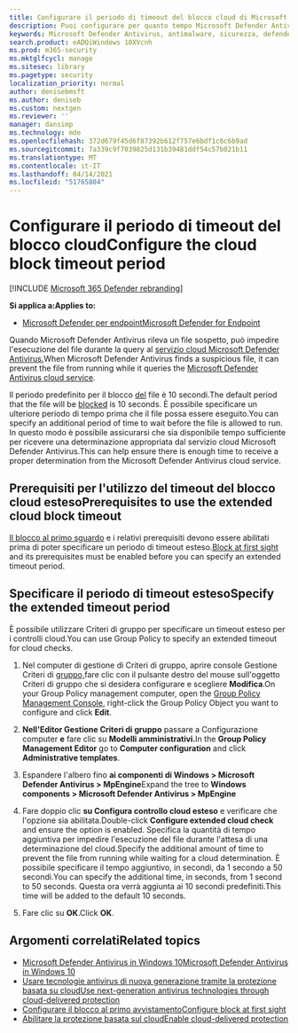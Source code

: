 ```yaml
---
title: Configurare il periodo di timeout del blocco cloud di Microsoft Defender Antivirus
description: Puoi configurare per quanto tempo Microsoft Defender Antivirus blocterà l'esecuzione di un file in attesa di una determinazione del cloud.
keywords: Microsoft Defender Antivirus, antimalware, sicurezza, defender, cloud, timeout, blocco, periodo, secondi
search.product: eADQiWindows 10XVcnh
ms.prod: m365-security
ms.mktglfcycl: manage
ms.sitesec: library
ms.pagetype: security
localization_priority: normal
author: denisebmsft
ms.author: deniseb
ms.custom: nextgen
ms.reviewer: ''
manager: dansimp
ms.technology: mde
ms.openlocfilehash: 372d679f45d6f87392b612f757e6bdf1c6c6b9ad
ms.sourcegitcommit: 7a339c9f7039825d131b39481ddf54c57b021b11
ms.translationtype: MT
ms.contentlocale: it-IT
ms.lasthandoff: 04/14/2021
ms.locfileid: "51765804"
---
```

# <a name="configure-the-cloud-block-timeout-period"></a><span data-ttu-id="3f073-104">Configurare il periodo di timeout del blocco cloud</span><span class="sxs-lookup"><span data-stu-id="3f073-104">Configure the cloud block timeout period</span></span>

[!INCLUDE [Microsoft 365 Defender rebranding](../../includes/microsoft-defender.md)]


<span data-ttu-id="3f073-105">**Si applica a:**</span><span class="sxs-lookup"><span data-stu-id="3f073-105">**Applies to:**</span></span>

- [<span data-ttu-id="3f073-106">Microsoft Defender per endpoint</span><span class="sxs-lookup"><span data-stu-id="3f073-106">Microsoft Defender for Endpoint</span></span>](/microsoft-365/security/defender-endpoint/)

<span data-ttu-id="3f073-107">Quando Microsoft Defender Antivirus rileva un file sospetto, può impedire l'esecuzione del file durante la query al [servizio cloud Microsoft Defender Antivirus.](cloud-protection-microsoft-defender-antivirus.md)</span><span class="sxs-lookup"><span data-stu-id="3f073-107">When Microsoft Defender Antivirus finds a suspicious file, it can prevent the file from running while it queries the [Microsoft Defender Antivirus cloud service](cloud-protection-microsoft-defender-antivirus.md).</span></span>

<span data-ttu-id="3f073-108">Il periodo predefinito per il blocco [del](configure-block-at-first-sight-microsoft-defender-antivirus.md) file è 10 secondi.</span><span class="sxs-lookup"><span data-stu-id="3f073-108">The default period that the file will be [blocked](configure-block-at-first-sight-microsoft-defender-antivirus.md) is 10 seconds.</span></span> <span data-ttu-id="3f073-109">È possibile specificare un ulteriore periodo di tempo prima che il file possa essere eseguito.</span><span class="sxs-lookup"><span data-stu-id="3f073-109">You can specify an additional period of time to wait before the file is allowed to run.</span></span> <span data-ttu-id="3f073-110">In questo modo è possibile assicurarsi che sia disponibile tempo sufficiente per ricevere una determinazione appropriata dal servizio cloud Microsoft Defender Antivirus.</span><span class="sxs-lookup"><span data-stu-id="3f073-110">This can help ensure there is enough time to receive a proper determination from the Microsoft Defender Antivirus cloud service.</span></span>

## <a name="prerequisites-to-use-the-extended-cloud-block-timeout"></a><span data-ttu-id="3f073-111">Prerequisiti per l'utilizzo del timeout del blocco cloud esteso</span><span class="sxs-lookup"><span data-stu-id="3f073-111">Prerequisites to use the extended cloud block timeout</span></span>

<span data-ttu-id="3f073-112">[Il blocco al primo sguardo](configure-block-at-first-sight-microsoft-defender-antivirus.md) e i relativi prerequisiti devono essere abilitati prima di poter specificare un periodo di timeout esteso.</span><span class="sxs-lookup"><span data-stu-id="3f073-112">[Block at first sight](configure-block-at-first-sight-microsoft-defender-antivirus.md) and its prerequisites must be enabled before you can specify an extended timeout period.</span></span>

## <a name="specify-the-extended-timeout-period"></a><span data-ttu-id="3f073-113">Specificare il periodo di timeout esteso</span><span class="sxs-lookup"><span data-stu-id="3f073-113">Specify the extended timeout period</span></span>

<span data-ttu-id="3f073-114">È possibile utilizzare Criteri di gruppo per specificare un timeout esteso per i controlli cloud.</span><span class="sxs-lookup"><span data-stu-id="3f073-114">You can use Group Policy to specify an extended timeout for cloud checks.</span></span>

1. <span data-ttu-id="3f073-115">Nel computer di gestione di Criteri di gruppo, aprire console Gestione Criteri di [gruppo,](/previous-versions/windows/it-pro/windows-server-2008-R2-and-2008/cc731212(v=ws.11))fare clic con il pulsante destro del mouse sull'oggetto Criteri di gruppo che si desidera configurare e scegliere **Modifica**.</span><span class="sxs-lookup"><span data-stu-id="3f073-115">On your Group Policy management computer, open the [Group Policy Management Console](/previous-versions/windows/it-pro/windows-server-2008-R2-and-2008/cc731212(v=ws.11)), right-click the Group Policy Object you want to configure and click **Edit**.</span></span>

2. <span data-ttu-id="3f073-116">**Nell'Editor Gestione Criteri di gruppo** passare a Configurazione computer **e** fare clic su **Modelli amministrativi.**</span><span class="sxs-lookup"><span data-stu-id="3f073-116">In the **Group Policy Management Editor** go to **Computer configuration** and click **Administrative templates**.</span></span>

3. <span data-ttu-id="3f073-117">Espandere l'albero fino **ai componenti di Windows > Microsoft Defender Antivirus > MpEngine**</span><span class="sxs-lookup"><span data-stu-id="3f073-117">Expand the tree to **Windows components > Microsoft Defender Antivirus > MpEngine**</span></span>

4. <span data-ttu-id="3f073-118">Fare doppio clic **su Configura controllo cloud esteso** e verificare che l'opzione sia abilitata.</span><span class="sxs-lookup"><span data-stu-id="3f073-118">Double-click **Configure extended cloud check** and ensure the option is enabled.</span></span> <span data-ttu-id="3f073-119">Specifica la quantità di tempo aggiuntiva per impedire l'esecuzione del file durante l'attesa di una determinazione del cloud.</span><span class="sxs-lookup"><span data-stu-id="3f073-119">Specify the additional amount of time to prevent the file from running while waiting for a cloud determination.</span></span> <span data-ttu-id="3f073-120">È possibile specificare il tempo aggiuntivo, in secondi, da 1 secondo a 50 secondi.</span><span class="sxs-lookup"><span data-stu-id="3f073-120">You can specify the additional time, in seconds, from 1 second to 50 seconds.</span></span> <span data-ttu-id="3f073-121">Questa ora verrà aggiunta ai 10 secondi predefiniti.</span><span class="sxs-lookup"><span data-stu-id="3f073-121">This time will be added to the default 10 seconds.</span></span>

5. <span data-ttu-id="3f073-122">Fare clic su **OK**.</span><span class="sxs-lookup"><span data-stu-id="3f073-122">Click **OK**.</span></span>

## <a name="related-topics"></a><span data-ttu-id="3f073-123">Argomenti correlati</span><span class="sxs-lookup"><span data-stu-id="3f073-123">Related topics</span></span>

- [<span data-ttu-id="3f073-124">Microsoft Defender Antivirus in Windows 10</span><span class="sxs-lookup"><span data-stu-id="3f073-124">Microsoft Defender Antivirus in Windows 10</span></span>](microsoft-defender-antivirus-in-windows-10.md)
- [<span data-ttu-id="3f073-125">Usare tecnologie antivirus di nuova generazione tramite la protezione basata su cloud</span><span class="sxs-lookup"><span data-stu-id="3f073-125">Use next-generation antivirus technologies through cloud-delivered protection</span></span>](cloud-protection-microsoft-defender-antivirus.md)
- [<span data-ttu-id="3f073-126">Configurare il blocco al primo avvistamento</span><span class="sxs-lookup"><span data-stu-id="3f073-126">Configure block at first sight</span></span>](configure-block-at-first-sight-microsoft-defender-antivirus.md)
- [<span data-ttu-id="3f073-127">Abilitare la protezione basata sul cloud</span><span class="sxs-lookup"><span data-stu-id="3f073-127">Enable cloud-delivered protection</span></span>](enable-cloud-protection-microsoft-defender-antivirus.md)